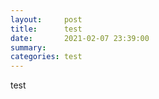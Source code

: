 ```yaml
---
layout:     post
title:      test
date:       2021-02-07 23:39:00
summary:    
categories: test
---
```

test
